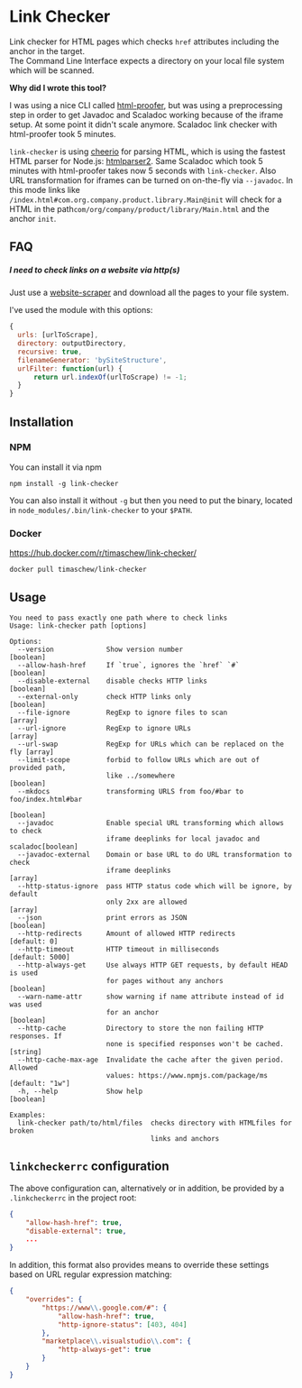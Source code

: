 # Link Checker

Link checker for HTML pages which checks `href` attributes including the anchor in the target.  
The Command Line Interface expects a directory on your local file system which will be scanned.

**Why did I wrote this tool?**

I was using a nice CLI called [html-proofer](https://github.com/gjtorikian/html-proofer), but was using a preprocessing step in order to get Javadoc and Scaladoc working because of the iframe setup. At some point it didn't scale anymore. Scaladoc link checker with html-proofer took 5 minutes.

`link-checker` is using [cheerio](https://github.com/cheeriojs/cheerio) for parsing HTML, which is using the fastest HTML parser for Node.js: [htmlparser2](https://github.com/fb55/htmlparser2). Same Scaladoc which took 5 minutes with html-proofer takes now 5 seconds with `link-checker`. Also URL transformation for iframes can be turned on on-the-fly via `--javadoc`. In this mode links like `/index.html#com.org.company.product.library.Main@init` will check for a HTML in the path`com/org/company/product/library/Main.html` and the anchor `init`.

## FAQ

##### I need to check links on a website via http(s)

Just use a [website-scraper](https://github.com/website-scraper/node-website-scraper) and download all the pages
to your file system.

I've used the module with this options:

```javascript
{
  urls: [urlToScrape],
  directory: outputDirectory,
  recursive: true,
  filenameGenerator: 'bySiteStructure',
  urlFilter: function(url) {
      return url.indexOf(urlToScrape) != -1;
  }
}
```

## Installation

### NPM

You can install it via npm

```
npm install -g link-checker
```

You can also install it without `-g` but then you need to put the binary,
located in `node_modules/.bin/link-checker` to your `$PATH`.

### Docker

<https://hub.docker.com/r/timaschew/link-checker/>

```
docker pull timaschew/link-checker
```

## Usage

```
You need to pass exactly one path where to check links
Usage: link-checker path [options]

Options:
  --version             Show version number                            [boolean]
  --allow-hash-href     If `true`, ignores the `href` `#`              [boolean]
  --disable-external    disable checks HTTP links                      [boolean]
  --external-only       check HTTP links only                          [boolean]
  --file-ignore         RegExp to ignore files to scan                   [array]
  --url-ignore          RegExp to ignore URLs                            [array]
  --url-swap            RegExp for URLs which can be replaced on the fly [array]
  --limit-scope         forbid to follow URLs which are out of provided path,
                        like ../somewhere                              [boolean]
  --mkdocs              transforming URLS from foo/#bar to foo/index.html#bar
                                                                       [boolean]
  --javadoc             Enable special URL transforming which allows to check
                        iframe deeplinks for local javadoc and scaladoc[boolean]
  --javadoc-external    Domain or base URL to do URL transformation to check
                        iframe deeplinks                                 [array]
  --http-status-ignore  pass HTTP status code which will be ignore, by default
                        only 2xx are allowed                             [array]
  --json                print errors as JSON                           [boolean]
  --http-redirects      Amount of allowed HTTP redirects            [default: 0]
  --http-timeout        HTTP timeout in milliseconds             [default: 5000]
  --http-always-get     Use always HTTP GET requests, by default HEAD is used
                        for pages without any anchors                  [boolean]
  --warn-name-attr      show warning if name attribute instead of id was used
                        for an anchor                                  [boolean]
  --http-cache          Directory to store the non failing HTTP responses. If
                        none is specified responses won't be cached.    [string]
  --http-cache-max-age  Invalidate the cache after the given period. Allowed
                        values: https://www.npmjs.com/package/ms [default: "1w"]
  -h, --help            Show help                                      [boolean]

Examples:
  link-checker path/to/html/files  checks directory with HTMLfiles for broken
                                   links and anchors
```

## `linkcheckerrc` configuration

The above configuration can, alternatively or in addition, be provided by a `.linkcheckerrc`
in the project root:

```json
{
    "allow-hash-href": true,
    "disable-external": true,
    ...
}
```

In addition, this format also provides means to override these settings based on URL regular expression matching:

```json
{
    "overrides": {
        "https://www\\.google.com/#": {
            "allow-hash-href": true,
            "http-ignore-status": [403, 404]
        },
        "marketplace\\.visualstudio\\.com": {
            "http-always-get": true
        }
    }
}
```

